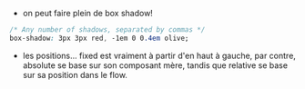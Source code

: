 - on peut faire plein de box shadow!

```css
/* Any number of shadows, separated by commas */
box-shadow: 3px 3px red, -1em 0 0.4em olive;
```

- les positions... fixed est vraiment à partir d'en haut à gauche, par contre, absolute se base sur son composant mère, tandis que relative se base sur sa position dans le flow.
